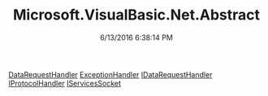 ﻿---
title: Microsoft.VisualBasic.Net.Abstract
date: 6/13/2016 6:38:14 PM
---

[DataRequestHandler](T-Microsoft.VisualBasic.Net.Abstract.DataRequestHandler.html)
[ExceptionHandler](T-Microsoft.VisualBasic.Net.Abstract.ExceptionHandler.html)
[IDataRequestHandler](T-Microsoft.VisualBasic.Net.Abstract.IDataRequestHandler.html)
[IProtocolHandler](T-Microsoft.VisualBasic.Net.Abstract.IProtocolHandler.html)
[IServicesSocket](T-Microsoft.VisualBasic.Net.Abstract.IServicesSocket.html)
